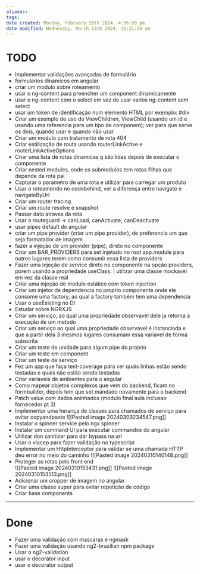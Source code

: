 ```yaml
---
aliases: 
tags: 
date created: Monday, February 26th 2024, 4:56:50 pm
date modified: Wednesday, March 13th 2024, 11:21:25 am
---
```


# TODO

- Implementar validações avançadas de formulário
- formularios dinamicos em angular
- criar um modulo sobre roteamento
- usar o ng-content para preencher um component dinamicamente
- usar o ng-content com o select em vez de usar varios ng-content sem select
- usar um token de identificação num elemento HTML por exemplo: #div
- Criar um exemplo de uso do ViewChildren, ViewChild (usando um id e usando uma referencia para um tipo de component); ver para que serve os dois, quando usar e quando não usar
- Criar um modulo com tratamento de rota 404
- Criar estilização de routa usando routerLinkActive e routerLinkActiveOptions
- Criar uma lista de rotas dinamicas q são lidas depois de executar o componente
- Criar nested modules, onde os submodulos tem rotas filhas que depende da rota pai
- Capturar o parametro de uma rota e utilizar para carregar um produto
- Usar o roteamendo no codebehind, ver a diferença entre navigate e navigateByUrl
- Criar um router tracing
- Criar um route resolve e snapshot
- Passar data atraves da rota
- Usar o routeguard -> canLoad, canActivate, canDeactivate
- usar pipes default do angular
- criar um pipe provider (criar um pipe provider), de preferencia um que seja formatador de imagem
- fazer a injeção de um provider (pipe), direto no componente
- Criar um BAR_PROVIDERS para set injetado no root app.module para outros lugares terem como consumir essa lista de providers
- Fazer uma injeção de service direto no componente na opção providers, porem usando a propriedade useClass: | utilizar uma classe mockavel em vez da classe real
- Criar uma injeção de modulo estático com token injection
- Criar um injetor de dependencia no proprio componente onde ele consome uma factory, ao qual a factory também tem uma dependencia
- Usar o useExisting no DI
- Estudar sobre NGRXJS
- Criar um serviço, ao qual uma propriedade observavel dele ja retorna a execução de um metodo
- Criar um serviço ao qual uma propriedade observavel é instanciada e que a partir dela 3 mesmos lugares consumam essa variavel de forma subscrita
- Criar um teste de unidade para algum pipe do projeto
- Criar um teste em component
- Criar um teste de serviço
- Fez um app que faça test-coverage para ver quais linhas estão sendo testadas e quais não estão sendo testadas
- Criar variaveis de ambientes para o angular
- Como mapear objetos complexos que vem do backend, ficam no formbuilder, depois tem que set mandado novamente para o backend
- Patch value com dados aninhados (modulo final aula inclusao fornecedor pt 3)
- Implementar uma herança de classes para chamados de serviço para evitar copyandpaste                   ![[Pasted image 20240309234547.png]]
- Instalar o spinner service pelo ngx spinner
- Instalar um command UI para executar commandos do angular
- Utilizar don sanitizer para dar bypass na url
- Usar o viacep para fazer validação no typescript
- Implementar um HttpInterceptor para validar se uma chamada HTTP deu error no meio do caminho ![[Pasted image 20240310140148.png]]
- Proteger as rotas pelo front end             
  ![[Pasted image 20240310153431.png]]
  ![[Pasted image 20240310153513.png]]
- Adicionar um cropper de imagem no angular
- Criar uma classe super para evitar repetição de código
- Criar base components
  
---

# Done

- Fazer uma validação com mascaras e ngmask
- Fazer uma validação usando ng2-brazilian npm package
- Usar o ng2-validation
- usar o decorator input
- usar o decorator output

